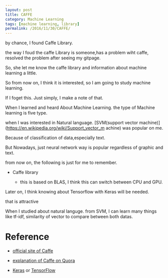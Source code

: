 ```yaml
---
layout: post
title: CAFFE 
category: Machine Learning
tags: [machine learning, library]
permalink: /2016/11/30/CAFFE/
---
```


by chance, I found Caffe Library. 

the way I foud the caffe Library is someone,has a problem wiht caffe, resolved the problem after seeing my gitpage.

So, she let me know the caffe library and information about machine learning a little. 

So from now on, I think it is interested, so I am going to study machine learning. 


If I foget this. Just simply, I make a note of that.

When I learned and heard About Machine Learning. the type of Machine learning is five type. 

when I was interested in Natural language. [SVM(support vector machine)](https://en.wikipedia.org/wiki/Support_vector_m achine) was popular on me.

Because of classification of data,especially text. 

But Nowadays, just neural network way is popular regardless of graphic and text. 

from now on, the following is just for me to remember. 


 - Caffe library 
 
    - this is based on BLAS, I think this can switch between CPU and GPU. 
    
Later on, I think knowing about Tensorflow with Keras will be needed.

that is attractive 

When I studied about natural languge. from SVM, I can learn many things like tf-idf, similarity of vector to compare between both datas. 


# Reference 

 - [official site of Caffe](http://caffe.berkeleyvision.org/)
 
 - [explanation of Caffe on Quora](https://www.quora.com/Is-Caffe-library-a-good-beginner-resource-to-learn-to-implement-convolutional-neural-networks-on-CPU-and-GPU)

 - [Keras](https://keras.io/) or [TensorFlow](https://www.tensorflow.org/)
